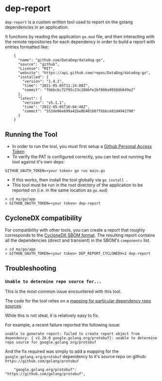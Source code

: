 # dep-report

`dep-report` is a custom written tool used to report on the golang dependencies in an application.

It functions by reading the application `go.mod` file, and then interacting with the remote repositories for each dependency in order to build a report with entries formatted like:

```
    {
      "name": "github.com/DataDog/datadog-go",
      "source": "github",
      "License": "MIT",
      "website": "https://api.github.com/repos/DataDog/datadog-go",
      "installed": {
        "version": "1.4.1",
        "time": "2021-05-05T11:24:08Z",
        "commit": "fbbbcbc72f95c23c28bbfe2bf008a9958db049a2"
      },
      "latest": {
        "version": "v5.1.1",
        "time": "2022-05-05T16:04:48Z",
        "commit": "553de96e699a42be8b401607fbbbce81d4942790"
      }
    }
```

## Running the Tool

* In order to run the tool, you must first setup a [Github Personal Access Token](https://docs.github.com/en/authentication/keeping-your-account-and-data-secure/creating-a-personal-access-token)
* To verify the PAT is configured correctly, you can test out running the tool against it's own deps:
```
GITHUB_OAUTH_TOKEN=<your token> go run main.go
```
* If this works, then install the tool globally via `go install .`
* This tool must be run in the root directory of the application to be reported on (i.e. in the same location as `go.mod`)
```
> cd my/go/app
> GITHUB_OAUTH_TOKEN=<your token> dep-report
```

## CycloneDX compatibility

For compatibility with other tools, you can create a report that roughly corresponds to the [CycloneDX SBOM format](https://cyclonedx.org). The resulting report contains all the dependencies (direct and transient) in the SBOM's `components` list.

```
> cd my/go/app
> GITHUB_OAUTH_TOKEN=<your token> DEP_REPORT_CYCLONEDX=1 dep-report
```

## Troubleshooting

### `Unable to determine repo source for...`

This is the most common issue encountered with this tool. 

The code for the tool relies on a [mapping for particular dependency repo sources](https://github.com/1Password/dep-report/blob/master/versioncontrol/maps.go). 

While this is not ideal, it is relatively easy to fix.

For example, a recent failure reported the following issue:

```
unable to generate report: failed to create report object from dependency: { v1.26.0 google.golang.org/protobuf}: unable to determine repo source for google.golang org/protobuf
```

And the fix required was simply to add a mapping for the `google.golang.org/protobuf` dependency to it's source repo on github: `https://github.com/golang/protobuf`

```
	"google.golang.org/protobuf":      "https://github.com/golang/protobuf",
```
